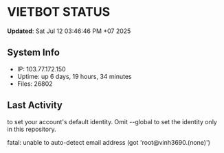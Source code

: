 # VIETBOT STATUS
**Updated**: Sat Jul 12 03:46:46 PM +07 2025

## System Info
- IP: 103.77.172.150
- Uptime: up 6 days, 19 hours, 34 minutes
- Files: 26802

## Last Activity

to set your account's default identity.
Omit --global to set the identity only in this repository.

fatal: unable to auto-detect email address (got 'root@vinh3690.(none)')
